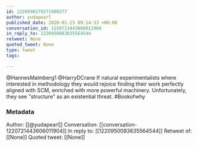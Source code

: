 ```yaml
---
id: 1220998379271909377
author: yudapearl
published_date: 2020-01-25 09:14:33 +00:00
conversation_id: 1220721443606011904
in_reply_to: 1220950083635564544
retweet: None
quoted_tweet: None
type: tweet
tags:

---
```


@HannesMalmberg1 @HarryDCrane If natural experimentalists where interested in methodology they would rejoice finding their work perfectly aligned with SCM, enriched with more powerful machinery. Unfortunately, they see "structure" as an existential threat.  #Bookofwhy

### Metadata

Author: [[@yudapearl]]
Conversation: [[conversation-1220721443606011904]]
In reply to: [[1220950083635564544]]
Retweet of: [[None]]
Quoted tweet: [[None]]
